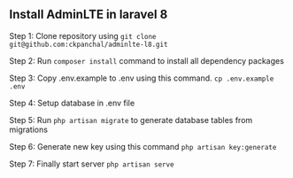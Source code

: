 ## Install AdminLTE in laravel 8

Step 1: Clone repository using `git clone git@github.com:ckpanchal/adminlte-l8.git`

Step 2: Run `composer install` command to install all dependency packages

Step 3: Copy .env.example to .env using this command.
`cp .env.example .env`

Step 4: Setup database in .env file

Step 5: Run `php artisan migrate` to generate database tables from migrations

Step 6: Generate new key using this command
`php artisan key:generate`

Step 7: Finally start server
`php artisan serve`
